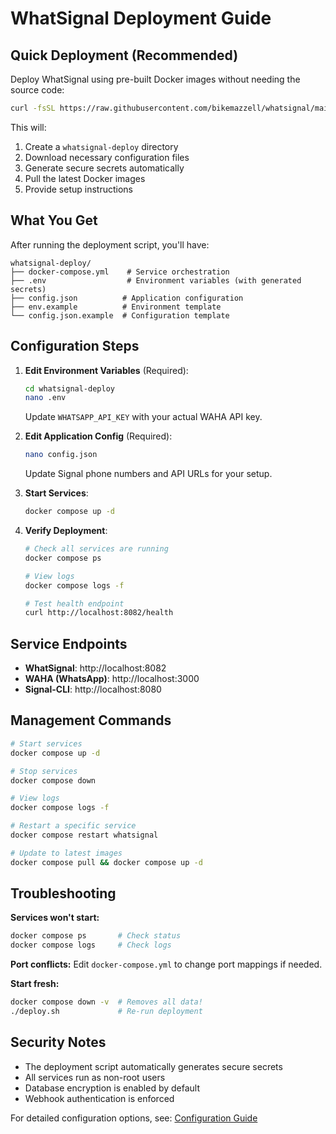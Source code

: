 # WhatSignal Deployment Guide

## Quick Deployment (Recommended)

Deploy WhatSignal using pre-built Docker images without needing the source code:

```bash
curl -fsSL https://raw.githubusercontent.com/bikemazzell/whatsignal/main/deploy.sh | bash
```

This will:
1. Create a `whatsignal-deploy` directory
2. Download necessary configuration files
3. Generate secure secrets automatically
4. Pull the latest Docker images
5. Provide setup instructions

## What You Get

After running the deployment script, you'll have:

```
whatsignal-deploy/
├── docker-compose.yml    # Service orchestration
├── .env                  # Environment variables (with generated secrets)
├── config.json          # Application configuration
├── env.example          # Environment template
└── config.json.example  # Configuration template
```

## Configuration Steps

1. **Edit Environment Variables** (Required):
   ```bash
   cd whatsignal-deploy
   nano .env
   ```
   Update `WHATSAPP_API_KEY` with your actual WAHA API key.

2. **Edit Application Config** (Required):
   ```bash
   nano config.json
   ```
   Update Signal phone numbers and API URLs for your setup.

3. **Start Services**:
   ```bash
   docker compose up -d
   ```

4. **Verify Deployment**:
   ```bash
   # Check all services are running
   docker compose ps
   
   # View logs
   docker compose logs -f
   
   # Test health endpoint
   curl http://localhost:8082/health
   ```

## Service Endpoints

- **WhatSignal**: http://localhost:8082
- **WAHA (WhatsApp)**: http://localhost:3000
- **Signal-CLI**: http://localhost:8080

## Management Commands

```bash
# Start services
docker compose up -d

# Stop services
docker compose down

# View logs
docker compose logs -f

# Restart a specific service
docker compose restart whatsignal

# Update to latest images
docker compose pull && docker compose up -d
```

## Troubleshooting

**Services won't start:**
```bash
docker compose ps       # Check status
docker compose logs     # Check logs
```

**Port conflicts:**
Edit `docker-compose.yml` to change port mappings if needed.

**Start fresh:**
```bash
docker compose down -v  # Removes all data!
./deploy.sh             # Re-run deployment
```

## Security Notes

- The deployment script automatically generates secure secrets
- All services run as non-root users
- Database encryption is enabled by default
- Webhook authentication is enforced

For detailed configuration options, see: [Configuration Guide](configuration.md)